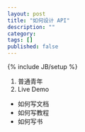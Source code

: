 ```yaml
---
layout: post
title: "如何设计 API"
description: ""
category: 
tags: []
published: false
---
```

{% include JB/setup %}

1. 普通青年
2. Live Demo

* 如何写文档
* 如何写教程
* 如何写书